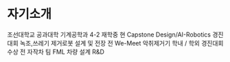 # 자기소개

조선대학교 공과대학 기계공학과 4-2 재학중 
현 Capstone Design/AI-Robotics 경진대회 녹조,쓰레기 제거로봇 설계 및 전장
전 We-Meet 악취제거기 학내 / 학외 경진대회 수상
전 자작차 팀 FML 차량 설계 R&D 